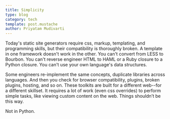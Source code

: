 ```yaml
---
title: Simplicity
type: blog
category: tech
template: post.mustache
author: Priyatam Mudivarti
---
```


Today's static site generators require css, markup, templating, and programming skills, but their compatibility
is thoroughly broken. A template in one framework doesn't work in the other. You can't convert from LESS to Bourbon.
You can't reverse engineer HTML to HAML or a Ruby closure to a Python closure. You can't use your own language's data
structures.

Some engineers re-implement the same concepts, duplicate libraries across languages. And then you check for browser
compatibility, plugins, broken plugins, hosting, and so on. These toolkits are built for a different web--for a
different skillset. It requires a lot of work (even css overrides) to perform simple tasks, like viewing custom
content on the web. Things shouldn’t be this way.

Not in Python.
